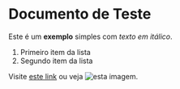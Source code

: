 # Documento de Teste

Este é um **exemplo** simples com *texto em itálico*.

1. Primeiro item da lista
2. Segundo item da lista 

Visite [este link](http://exemplo.com) ou veja ![esta imagem](http://exemplo.com/imagem.jpg).